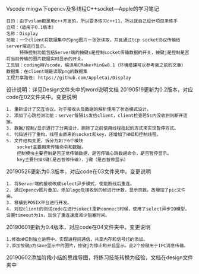 Vscode mingw下opencv及多线程C++socket—Apple的学习笔记

	目的：由于vslam都是用c++开发的，所以要多练习c++11，所以就自己设计项目来练手
	立项：（适用于0.1版本）
	名称：Display
	功能：一个client将数据集中的png图片一张张读取，并且通过tcp socket协议传输给server端进行显示。
	     特殊控制功能包括Server端的按键s是控制socket传输数据的开关，按键j是控制是否将当前传输的图片数据实时显示的开关。
	工具链：coding用Vscode，编译用CMake+MinGw8.1（环境搭建可以参考我之前的文章）
	数据集：在client端是读取png的数据集
	工程共享路径: https://github.com/AppleCai/Display

设计说明：详见Design文件夹中的word说明文档
20190519更新为0.2版本，对应code在02文件夹中。变更说明

	1. 重新设计了交互协议。对于接收头及数据的解析使用了状态模式设计。
	2. 添加了心跳检测功能：server每隔1s发给client，client检查若5s内没收到则断开连接。
	3. 数据/控制/显示进行了分离设计，删除了之前使用线程挂起的方式来实现暂停方式。
	4. 代码进行了重构，线程由原来的socket和key，还增加了HMI和控制线程。
	5. 文件结构变更，拆分为如下6个模块
		socket主要用来传输命令和数据。
		控制模块主要控制是否正常传输数据，是否传输心跳数据命令，是否暂停显示。
		key主要扫描s键(是否暂停传输)，j键（是否暂停显示）

20190526更新为0.3版本，对应code在03文件夹中。变更说明

	1. 将Server端的接收改成select异步模式，使能断线后重连。
	2. 通过opencv图片叠加，添加logo及接收到的帧进行计数，显示页数。故增加了pic文件夹。
	3. 移植到POSIX平台进行开发。
	4. 对应client的测试code在进行sokect重新connect时候，使用了select异步IO模型，设置timeout为1s，加快了重连速度减少阻塞时间。

20190601更新为0.4版本，对应code在04文件夹中。变更说明

	1.修改HMI到独立进程中。实现进程间通信，共享内存和信号灯的添加。
	2.添加按键p为save显示中的图片，按键j为停止和开启显示。此2个按键用于IPC消息传输。

20190602添加阶段小结的思维导图，将练习技能转换为经验，文档在design文件夹中